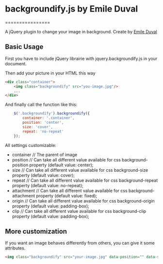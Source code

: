 # backgroundify.js by Emile Duval
================

A jQuery plugin to change your image in background.
Create by [Emile Duval](http://www.emileduval.be)

## Basic Usage
First you have to include jQuery librairie with jquery.backgroundify.js in your document.


Then add your picture in your HTML this way
````html
<div class="container">
	<img class="backgroundify" src="you-image.jpg"/>
	...
</div>
````

And finally call the function like this:
````javascript
	$('.backgroundify').backgroundify({
		container: '.container',
		position: 'center',
		size: 'cover',
		repeat: 'no-repeat'
	});
````

All settings customizable:
- container 	// The parent of image
- position  	// Can take all different value available for css background-position property (default value: center);
-	size				// Can take all different value available for css background-size property (default value: cover);
-	repeat			// Can take all different value available for css background-repeat property (default value: no-repeat);
-	attachment	// Can take all different value available for css background-attachment property (default value: fixed);
-	origin			// Can take all different value available for css background-origin property (default value: padding-box);
- clip				// Can take all different value available for css background-clip property (default value: padding-box);

## More customization

If you want an image behaves differently from others, you can give it some attributes.

````html
<img class="backgroundify" src="your-image.jpg" data-position="" data-size="" data-repeat="" data-attachment="" data-origin="" data-clip="" />
````